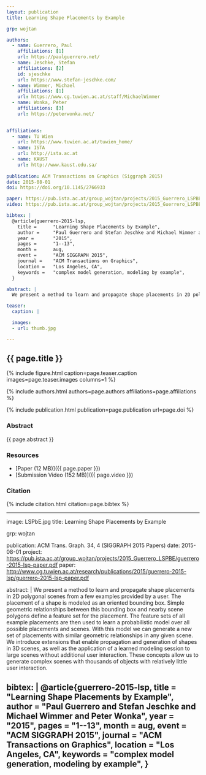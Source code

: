 ```yaml
---
layout: publication
title: Learning Shape Placements by Example

grp: wojtan

authors:
  - name: Guerrero, Paul
    affiliations: [1]
    url: https://paulguerrero.net/
  - name: Jeschke, Stefan
    affiliations: [2]
    id: sjeschke
    url: https://www.stefan-jeschke.com/
  - name: Wimmer, Michael
    affiliations: [1]
    url: https://www.cg.tuwien.ac.at/staff/MichaelWimmer
  - name: Wonka, Peter
    affiliations: [3]
    url: https://peterwonka.net/
    

affiliations:
  - name: TU Wien
    url: https://www.tuwien.ac.at/tuwien_home/
  - name: ISTA
    url: http://ista.ac.at
  - name: KAUST
    url: http://www.kaust.edu.sa/
  
publication: ACM Transactions on Graphics (Siggraph 2015)
date: 2015-08-01
doi: https://doi.org/10.1145/2766933

paper: https://pub.ista.ac.at/group_wojtan/projects/2015_Guerrero_LSPBE/guerrero-2015-lsp-paper.pdf
video: https://pub.ista.ac.at/group_wojtan/projects/2015_Guerrero_LSPBE/guerrero-2015-lsp-video.mp4

bibtex: |
  @article{guerrero-2015-lsp,
    title =      "Learning Shape Placements by Example",
    author =     "Paul Guerrero and Stefan Jeschke and Michael Wimmer and Peter Wonka",
    year =       "2015",
    pages =      "1--13",
    month =      aug,
    event =      "ACM SIGGRAPH 2015",
    journal =    "ACM Transactions on Graphics",
    location =   "Los Angeles, CA",
    keywords =   "complex model generation, modeling by example",
  }

abstract: |
  We present a method to learn and propagate shape placements in 2D polygonal scenes from a few examples provided by a user. The placement of a shape is modeled as an oriented bounding box. Simple geometric relationships between this bounding box and nearby scene polygons define a feature set for the placement. The feature sets of all example placements are then used to learn a probabilistic model over all possible placements and scenes. With this model, we can generate a new set of placements with similar geometric relationships in any given scene. We introduce extensions that enable propagation and generation of shapes in 3D scenes, as well as the application of a learned modeling session to large scenes without additional user interaction. These concepts allow us to generate complex scenes with thousands of objects with relatively little user interaction.

teaser:
  caption: |

  images:
  - url: thumb.jpg

---
```


## {{ page.title }}

{% include figure.html caption=page.teaser.caption images=page.teaser.images columns=1 %}

{% include authors.html authors=page.authors affiliations=page.affiliations %}

{% include publication.html publication=page.publication url=page.doi %}

### Abstract

{{ page.abstract }}

### Resources

* [Paper (12 MB)]({{ page.paper }})
* [Submission Video (152 MB)]({{ page.video }})

### Citation

{% include citation.html citation=page.bibtex %}


---
image: LSPbE.jpg
title: Learning Shape Placements by Example



grp: wojtan

publication: ACM Trans. Graph. 34, 4 (SIGGRAPH 2015 Papers)
date: 2015-08-01
project: https://pub.ista.ac.at/group_wojtan/projects/2015_Guerrero_LSPBE/guerrero-2015-lsp-paper.pdf
paper: http://www.cg.tuwien.ac.at/research/publications/2015/guerrero-2015-lsp/guerrero-2015-lsp-paper.pdf

abstract: |
  We present a method to learn and propagate shape placements in 2D polygonal
  scenes from a few examples provided by a user. The placement of a shape is
  modeled as an oriented bounding box. Simple geometric relationships between
  this bounding box and nearby scene polygons define a feature set for the
  placement. The feature sets of all example placements are then used to learn a
  probabilistic model over all possible placements and scenes. With this model
  we can generate a new set of placements with similar geometric relationships
  in any given scene. We introduce extensions that enable propagation and
  generation of shapes in 3D scenes, as well as the application of a learned
  modeling session to large scenes without additional user interaction. These
  concepts allow us to generate complex scenes with thousands of objects with
  relatively little user interaction.
  
bibtex: |
  @article{guerrero-2015-lsp,
  title =      "Learning Shape Placements by Example",
  author =     "Paul Guerrero and Stefan Jeschke and Michael Wimmer and Peter Wonka",
  year =       "2015",
  pages =      "1--13",
  month =      aug,
  event =      "ACM SIGGRAPH 2015",
  journal =    "ACM Transactions on Graphics",
  location =   "Los Angeles, CA",
  keywords =   "complex model generation, modeling by example",
  }
---
